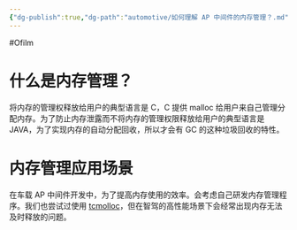 ```yaml
---
{"dg-publish":true,"dg-path":"automotive/如何理解 AP 中间件的内存管理？.md","permalink":"/automotive/如何理解 AP 中间件的内存管理？/","created":"2022-07-21T23:09:21.000+08:00","updated":"2025-06-30T21:32:58.000+08:00"}
---
```


#Ofilm

# 什么是内存管理？

将内存的管理权释放给用户的典型语言是 C，C 提供 malloc 给用户来自己管理分配内存。为了防止内存泄露而不将内存的管理权限释放给用户的典型语言是 JAVA，为了实现内存的自动分配回收，所以才会有 GC 的这种垃圾回收的特性。

# 内存管理应用场景

在车载 AP 中间件开发中，为了提高内存使用的效率。会考虑自己研发内存管理程序。我们也尝试过使用 [tcmolloc](https://github.com/google/tcmalloc)，但在智驾的高性能场景下会经常出现内存无法及时释放的问题。

